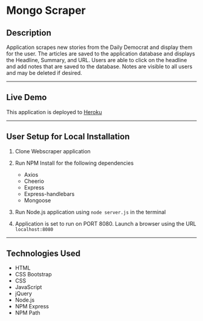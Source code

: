 # Mongo Scraper

## Description
Application scrapes new stories from the Daily Democrat and display them for the user. The articles are saved to the application database and displays the Headline, Summary, and URL. Users are able to click on the headline and add notes that are saved to the database. Notes are visible to all users and may be deleted if desired.

---
## Live Demo
This application is deployed to [Heroku](https://mighty-tundra-40442.herokuapp.com/)

---
## User Setup for Local Installation

1. Clone Webscraper application

2. Run NPM Install for the following dependencies
    * Axios
    * Cheerio
    * Express
    * Express-handlebars
    * Mongoose

3. Run Node.js application using `node server.js` in the terminal

4. Application is set to run on PORT 8080. Launch a browser using the URL `localhost:8080`

---
## Technologies Used
* HTML
* CSS Bootstrap
* CSS
* JavaScript 
* jQuery
* Node.js
* NPM Express
* NPM Path